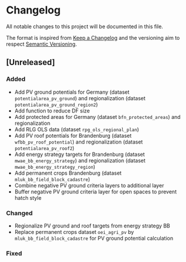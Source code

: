# Changelog
All notable changes to this project will be documented in this file.

The format is inspired from [Keep a Changelog](http://keepachangelog.com/en/1.0.0/)
and the versioning aim to respect [Semantic Versioning](http://semver.org/spec/v2.0.0.html).

## [Unreleased]

### Added

- Add PV ground potentials for Germany (dataset `potentialarea_pv_ground`) and
  regionalization (dataset `potentialarea_pv_ground_region2`)
- Add function to reduce DF size
- Add protected areas for Germany (dataset `bfn_protected_areas`) and
  regionalization
- Add RLG OLS data (dataset `rpg_ols_regional_plan`)
- Add PV roof potentials for Brandenburg (dataset `wfbb_pv_roof_potential`) and
  regionalization (dataset `potentialarea_pv_roof2`)
- Add energy strategy targets for Brandenburg (dataset
  `mwae_bb_energy_strategy`) and regionalization (dataset
  `mwae_bb_energy_strategy_region`)
- Add permanent crops Brandenburg (dataset `mluk_bb_field_block_cadastre`)
- Combine negative PV ground criteria layers to additional layer
- Buffer negative PV ground criteria layer for open spaces to prevent hatch
  style

### Changed

- Regionalize PV ground and roof targets from energy strategy BB
- Replace permanent crops dataset `oei_agri_pv` by
  `mluk_bb_field_block_cadastre` for PV ground potential calculation

### Fixed
